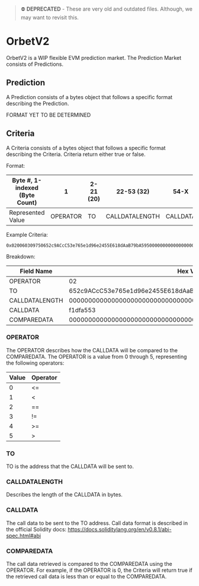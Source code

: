 > ⛔️ **DEPRECATED** -
These are very old and outdated files. Although, we may want to revisit this.

# OrbetV2

OrbetV2 is a WIP flexible EVM prediction market. 
The Prediction Market consists of Predictions. 

## Prediction

A Prediction consists of a bytes object that follows a specific format describing the Prediction. 

FORMAT YET TO BE DETERMINED

## Criteria

A Criteria consists of a bytes object that follows a specific format describing the Criteria. Criteria return either true or false.

Format:

| Byte #, 1-indexed (Byte Count) | 1        | 2-21 (20) | 22-53 (32)     | 54-X     | X+1-End     |
| ------------------------------ | -------- | --------- | -------------- | -------- | ----------- |
| Represented Value              | OPERATOR | TO        | CALLDATALENGTH | CALLDATA | COMPAREDATA |

Example Criteria: 

```
0x020060309750652c9ACcC53e765e1d96e2455E618dAaB79bA5950000000000000000000000000000000000000000000000000000000000000004f1dfa55300000000000000000000000000000000000000000000d3c21bcecceda1000000
```
Breakdown:

| Field Name     | Hex Value                                                        |
| -------------- | ---------------------------------------------------------------- |
| OPERATOR       | 02                                                               |
| TO             | 652c9ACcC53e765e1d96e2455E618dAaB79bA595                         |
| CALLDATALENGTH | 0000000000000000000000000000000000000000000000000000000000000004 |
| CALLDATA       | f1dfa553                                                         |
| COMPAREDATA    | 00000000000000000000000000000000000000000000d3c21bcecceda1000000 |

### OPERATOR

The OPERATOR describes how the CALLDATA will be compared to the COMPAREDATA. The OPERATOR is a value from 0 through 5, representing the following operators:

| Value | Operator |
| ----- | -------- |
| 0     | <=       |
| 1     | <        |
| 2     | ==       |
| 3     | !=       |
| 4     | >=       |
| 5     | >        |

### TO

TO is the address that the CALLDATA will be sent to.

### CALLDATALENGTH

Describes the length of the CALLDATA in bytes.

### CALLDATA

The call data to be sent to the TO address. Call data format is described in the official Solidity docs: https://docs.soliditylang.org/en/v0.8.1/abi-spec.html#abi

### COMPAREDATA

The call data retrieved is compared to the COMPAREDATA using the OPERATOR. For example, if the OPERATOR is 0, the Criteria will return true if the retrieved call data is less than or equal to the COMPAREDATA.
